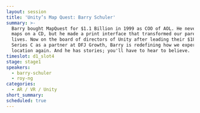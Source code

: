 ```yaml
---
layout: session
title: 'Unity’s Map Quest: Barry Schuler'
summary: >-
  Barry bought MapQuest for $1.1 Billion in 1999 as COO of AOL. He never put the
  maps on a CD, but he made a print interface that transformed our parents'
  lives. Now on the board of directors of Unity after leading their $181 Million
  Series C as a partner at DFJ Growth, Barry is redefining how we experience
  location again. And he has stories; you'll have to hear to believe.
timeslot: d1_slot4
stage: stage1
speakers:
  - barry-schuler
  - roy-ng
categories:
  - AR / VR / Unity
short_summary: 
scheduled: true
---
```



